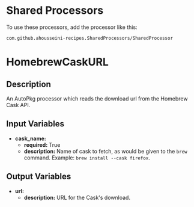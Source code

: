 # Shared Processors

To use these processors, add the processor like this:

    com.github.ahousseini-recipes.SharedProcessors/SharedProcessor

# HomebrewCaskURL

## Description

An AutoPkg processor which reads the download url from the Homebrew Cask API.

## Input Variables
- **cask\_name:**
	- **required:** True
    - **description:** Name of cask to fetch, as would be given to the `brew` command. Example: `brew install --cask firefox`.

## Output Variables
- **url:**
    - **description:** URL for the Cask's download.